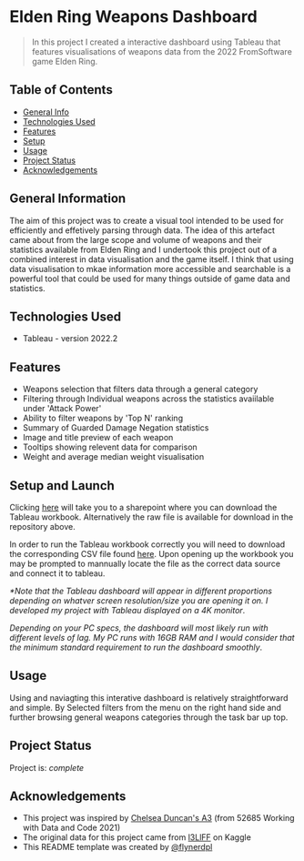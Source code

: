 # Elden Ring Weapons Dashboard
> In this project I created a interactive dashboard using Tableau that features visualisations of weapons data from the 2022 FromSoftware game Elden Ring. 


## Table of Contents
* [General Info](#general-information)
* [Technologies Used](#technologies-used)
* [Features](#features)
* [Setup](#setup)
* [Usage](#usage)
* [Project Status](#project-status)
* [Acknowledgements](#acknowledgements)


## General Information
The aim of this project was to create a visual tool intended to be used for efficiently and effetively parsing through data. The idea of this artefact came about from the large scope and volume of weapons and their statistics available from Elden Ring and I undertook this project out of a combined interest in data visualisation and the game itself. I think that using data visualisation to mkae information more accessible and searchable is a powerful tool that could be used for many things outside of game data and statistics.


## Technologies Used
- Tableau - version 2022.2


## Features
- Weapons selection that filters data through a general category
- Filtering through Individual weapons across the statistics avaiilable under 'Attack Power'
- Ability to filter weapons by 'Top N' ranking
- Summary of Guarded Damage Negation statistics
- Image and title preview of each weapon
- Tooltips showing relevent data for comparison
- Weight and average median weight visualisation 


## Setup and Launch
Clicking [here](https://drive.google.com/file/d/1wKyIdw35kYPaGeJ1E4tfaFV0zwSeHteg/view?usp=sharing) will take you to a sharepoint where you can download the Tableau workbook. Alternatively the raw file is available for download in the repository above.

In order to run the Tableau workbook correctly you will need to download the corresponding CSV file found [here](https://drive.google.com/file/d/1R3qGyfm1N1ggL-kLK6fFQsZHNmr8V6GU/view?usp=sharing). Upon opening up the workbook you may be prompted to mannually locate the file as the correct data source and connect it to tableau.

_*Note that the Tableau dashboard will appear in different proportions depending on whatver screen resolution/size you are opening it on. I developed my project with Tableau displayed on a 4K monitor_.

_Depending on your PC specs, the dashboard will most likely run with different levels of lag. My PC runs with 16GB RAM and I would consider that the minimum standard requirement to run the dashboard smoothly_.


## Usage
Using and naviagting this interative dashboard is relatively straightforward and simple. By Selected filters from the menu on the right hand side and further browsing general weapons categories through the task bar up top.


## Project Status
Project is: _complete_ 


## Acknowledgements
- This project was inspired by [Chelsea Duncan's A3](https://web.microsoftstream.com/video/c7aa1c2b-f835-413d-9f0c-0a305e1d1ec1?list=user&userId=4d7a19f8-202f-450a-9175-4909c9ba805e) (from 52685 Working with Data and Code 2021)
- The original data for this project came from [l3LlFF](https://www.kaggle.com/code/l3llff/elden-ring-weapon-eda/data?select=elden_ring_weapon.csv) on Kaggle
- This README template was created by [@flynerdpl](https://www.flynerd.pl/)

